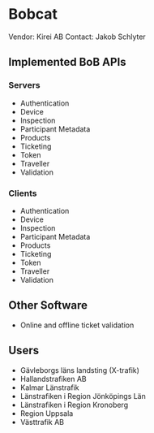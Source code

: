 # Bobcat

Vendor: Kirei AB
Contact: Jakob Schlyter

## Implemented BoB APIs

### Servers

- Authentication
- Device
- Inspection
- Participant Metadata
- Products
- Ticketing
- Token
- Traveller
- Validation

### Clients

- Authentication
- Device
- Inspection
- Participant Metadata
- Products
- Ticketing
- Token
- Traveller
- Validation

## Other Software

- Online and offline ticket validation


## Users

- Gävleborgs läns landsting (X-trafik)
- Hallandstrafiken AB
- Kalmar Länstrafik
- Länstrafiken i Region Jönköpings Län
- Länstrafiken i Region Kronoberg
- Region Uppsala
- Västtrafik AB
